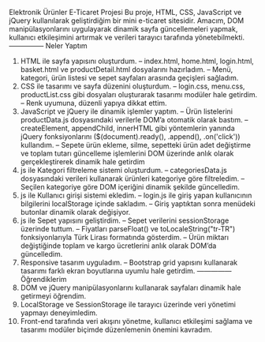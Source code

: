 Elektronik Ürünler E-Ticaret Projesi
Bu proje, HTML, CSS, JavaScript ve jQuery kullanılarak geliştirdiğim bir mini e-ticaret sitesidir. Amacım, DOM manipülasyonlarını uygulayarak dinamik sayfa güncellemeleri yapmak, kullanıcı etkileşimini artırmak ve verileri tarayıcı tarafında yönetebilmekti.
—————
Neler Yaptım
1.	HTML ile sayfa yapısını oluşturdum.
–	index.html, home.html, login.html, basket.html ve productDetail.html dosyalarını hazırladım.
–	Menü, kategori, ürün listesi ve sepet sayfaları arasında geçişleri sağladım.
2.	CSS ile tasarımı ve sayfa düzenini oluşturdum.
–	login.css, menu.css, productList.css gibi dosyaları oluşturarak tasarımı modüler hale getirdim.
–	Renk uyumuna, düzenli yapıya dikkat ettim.
3.	JavaScript ve jQuery ile dinamik işlemler yaptım.
–	Ürün listelerini productData.js dosyasındaki verilerle DOM’a otomatik olarak bastım.
–	createElement, appendChild, innerHTML gibi yöntemlerin yanında jQuery fonksiyonlarını ($(document).ready(), .append(), .on('click')) kullandım.
–	Sepete ürün ekleme, silme, sepetteki ürün adet değiştirme ve toplam tutarı güncelleme işlemlerini DOM üzerinde anlık olarak gerçekleştirerek dinamik hale getirdim
4.	js ile  Kategori filtreleme sistemi oluşturdum.
–	categoriesData.js dosyasındaki verileri kullanarak ürünleri kategoriye göre filtreledim.
–	Seçilen kategoriye göre DOM içeriğini dinamik şekilde güncelledim.
5. js ile	Kullanıcı girişi sistemi ekledim.
–	login.js ile giriş yapan kullanıcının bilgilerini localStorage içinde sakladım.
–	Giriş yaptıktan sonra menüdeki butonlar dinamik olarak değişiyor.
6.	js ile Sepet yapısını geliştirdim.
–	Sepet verilerini sessionStorage üzerinde tuttum.
–	Fiyatları parseFloat() ve toLocaleString("tr-TR") fonksiyonlarıyla Türk Lirası formatında gösterdim.
–	Ürün miktarı değiştiğinde toplam ve kargo ücretlerini anlık olarak DOM’da güncelledim.
7.	Responsive tasarım uyguladım.
–	Bootstrap grid yapısını kullanarak tasarımı farklı ekran boyutlarına uyumlu hale getirdim.
—————
Öğrendiklerim
1.	DOM ve jQuery manipülasyonlarını kullanarak sayfaları dinamik hale getirmeyi öğrendim.
2.	LocalStorage ve SessionStorage ile tarayıcı üzerinde veri yönetimi yapmayı deneyimledim.
3.	Front-end tarafında veri akışını yönetme, kullanıcı etkileşimi sağlama ve tasarımı modüler biçimde düzenlemenin önemini kavradım.
